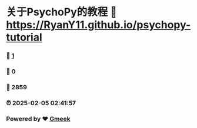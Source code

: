 # 关于PsychoPy的教程 :link: https://RyanY11.github.io/psychopy-tutorial 
### :page_facing_up: [1](https://RyanY11.github.io/psychopy-tutorial/tag.html) 
### :speech_balloon: 0 
### :hibiscus: 2859 
### :alarm_clock: 2025-02-05 02:41:57 
### Powered by :heart: [Gmeek](https://github.com/Meekdai/Gmeek)
